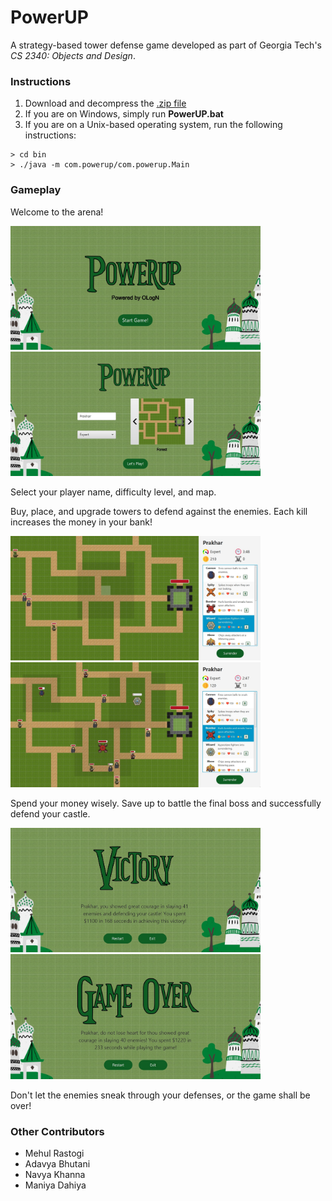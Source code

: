 # PowerUP
A strategy-based tower defense game developed as part of Georgia Tech's _CS 2340: Objects and Design_.

### Instructions
1. Download and decompress the [.zip file](https://github.com/mittalprakhar/PowerUP/raw/master/PowerUP.zip)
2. If you are on Windows, simply run **PowerUP.bat**
3. If you are on a Unix-based operating system, run the following instructions:
```
> cd bin
> ./java -m com.powerup/com.powerup.Main
```

### Gameplay
Welcome to the arena!

<img src="https://github.com/mittalprakhar/PowerUP/blob/master/demo/demo1.jpg?raw=true" alt="Start Screen" width="400"/> &nbsp; &nbsp; &nbsp;
<img src="https://github.com/mittalprakhar/PowerUP/blob/master/demo/demo2.jpg?raw=true" alt="Configuration Screen" width="400"/>

Select your player name, difficulty level, and map.

Buy, place, and upgrade towers to defend against the enemies. Each kill increases the money in your bank! 

<img src="https://github.com/mittalprakhar/PowerUP/blob/master/demo/demo3.jpg?raw=true" alt="Placing Towers" width="400"/> &nbsp; &nbsp; &nbsp;
<img src="https://github.com/mittalprakhar/PowerUP/blob/master/demo/demo4.jpg?raw=true" alt="Combat" width="400"/>

Spend your money wisely. Save up to battle the final boss and successfully defend your castle.

<img src="https://github.com/mittalprakhar/PowerUP/blob/master/demo/demo5.jpg?raw=true" alt="Victory Screen" width="400"/> &nbsp; &nbsp; &nbsp;
<img src="https://github.com/mittalprakhar/PowerUP/blob/master/demo/demo6.jpg?raw=true" alt="Game Over Screen" width="400"/>

Don't let the enemies sneak through your defenses, or the game shall be over!

### Other Contributors
* Mehul Rastogi
* Adavya Bhutani
* Navya Khanna
* Maniya Dahiya
